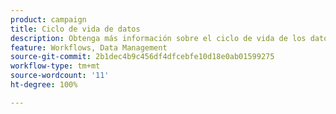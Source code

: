 ```yaml
---
product: campaign
title: Ciclo de vida de datos
description: Obtenga más información sobre el ciclo de vida de los datos en flujos de trabajo
feature: Workflows, Data Management
source-git-commit: 2b1dec4b9c456df4dfcebfe10d18e0ab01599275
workflow-type: tm+mt
source-wordcount: '11'
ht-degree: 100%

---
```


